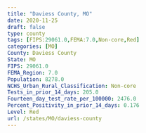```yaml
---
title: "Daviess County, MO"
date: 2020-11-25
draft: false
type: county
tags: [FIPS:29061.0,FEMA:7.0,Non-core,Red]
categories: [MO]
County: Daviess County
State: MO
FIPS: 29061.0
FEMA_Region: 7.0
Population: 8278.0
NCHS_Urban_Rural_Classification: Non-core
Tests_in_prior_14_days: 205.0
Fourteen_day_test_rate_per_100000: 2476.0
Percent_Positivity_in_prior_14_days: 0.176
Level: Red
url: /states/MO/daviess-county
---
```



